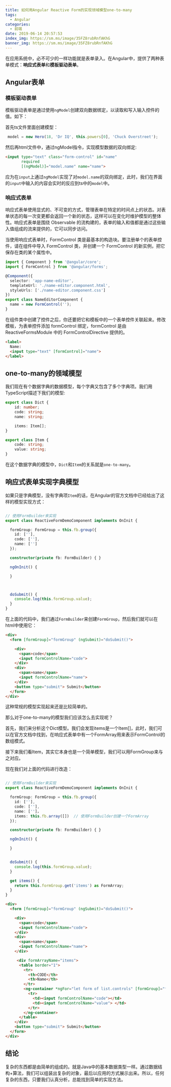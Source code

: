 ```yaml
---
title: 如何用Angular Reactive Form的实现领域模型one-to-many
tags:
  - Angular
categories:
  - 前端
date: 2019-06-14 20:57:53
index_img: https://sm.ms/image/35FZ8rubRnfAKhG
banner_img: https://sm.ms/image/35FZ8rubRnfAKhG
---
```



在应用系统中，必不可少的一样功能就是表单录入。在Angular中，提供了两种表单模式：**响应式表单**和**模板驱动表单**。


## Angular表单

### 模板驱动表单

模板驱动表单是通过使用`ngModel`创建双向数据绑定，以读取和写入输入控件的值。如下：

首先ts文件里面创建模型：
```typescript
 model = new Hero(18, 'Dr IQ', this.powers[0], 'Chuck Overstreet');
```

然后再html文件中，通过ngModel指令，实现模型数据的双向绑定:

```html
<input type="text" class="form-control" id="name"
       required
       [(ngModel)]="model.name" name="name">
```

应为在`input`上通过`ngModel`实现了对`model.name`的双向绑定，此时，我们在界面的`input`中输入的内容会实时的反应到ts中的`model`中。

### 响应式表单

响应式表单使用显式的、不可变的方式，管理表单在特定的时间点上的状态。对表单状态的每一次变更都会返回一个新的状态，这样可以在变化时维护模型的整体性。响应式表单是围绕 Observable 的流构建的，表单的输入和值都是通过这些输入值组成的流来提供的，它可以同步访问。

当使用响应式表单时，FormControl 类是最基本的构造块。要注册单个的表单控件，请在组件中导入 FormControl 类，并创建一个 FormControl 的新实例，把它保存在类的某个属性中。

```typescript
import { Component } from '@angular/core';
import { FormControl } from '@angular/forms';

@Component({
  selector: 'app-name-editor',
  templateUrl: './name-editor.component.html',
  styleUrls: ['./name-editor.component.css']
})
export class NameEditorComponent {
  name = new FormControl('');
}
```

在组件类中创建了控件之后，你还要把它和模板中的一个表单控件关联起来。修改模板，为表单控件添加 formControl 绑定，formControl 是由 ReactiveFormsModule 中的 FormControlDirective 提供的。

```html
<label>
  Name:
  <input type="text" [formControl]="name">
</label>
```

## one-to-many的领域模型

我们现在有个数据字典的数据模型，每个字典又包含了多个字典项。我们用TypeScript描述下我们的模型:
```typescript
export class Dict {
    id: number;
    code: string;
    name: string;

    items: Item[];
}

export class Item {
    code: string;
    value: string;
}

```
在这个数据字典的模型中，`Dict`和`Item`的关系就是`one-to-many`。

## 响应式表单实现字典模型

如果只是字典模型，没有字典项`Item`的话，在Angular的官方文档中已经给出了这样的模型实现方式：

```typescript

// 使用FormBuilder来实现
export class ReactiveFormDemoComponent implements OnInit {

  formGroup: FormGroup = this.fb.group({
    id: [''],
    code: [''],
    name: ['']
  });

  constructor(private fb: FormBuilder) { }

  ngOnInit() {

  }



  doSubmit() {
    console.log(this.formGroup.value);
  }
}
```
在上面的代码中，我们通过`FormBuilder`来创建`FormGroup`，然后我们就可以在html中使用它：

```html
<div>
  <form [formGroup]="formGroup" (ngSubmit)="doSubmit()">

    <div>
      <span>code</span>
      <input formControlName="code">
    </div>
    <div>
      <span>name</span>
      <input formControlName="name">
    </div>
    <button type="submit"> Submit</button>
  </form>
</div>

```
这种常规的模型实现起来还是比较简单的。

那么对于one-to-many的模型我们应该怎么去实现呢？

首先，我们来分析这个Dict模型。我们会发现items是一个Item[]，此时，我们可以在官方文档中找到，在响应式表单中有一个FormArray用来表示FormControl的数组模式。

接下来我们看Item，其实它本身也是一个简单模型，我们可以用FormGroup来与之对应。

现在我们对上面的代码进行改造：

```typescript

// 使用FormBuilder来实现
export class ReactiveFormDemoComponent implements OnInit {

  formGroup: FormGroup = this.fb.group({
    id: [''],
    code: [''],
    name: ['']，
    items: this.fb.array([])  // 使用FormBuilder创建一个FormArray
  });

  constructor(private fb: FormBuilder) { }

  ngOnInit() {

  }


  doSubmit() {
    console.log(this.formGroup.value);
  }

  get items() {
    return this.formGroup.get('items') as FormArray;
  }
}
```

```html
<div>
  <form [formGroup]="formGroup" (ngSubmit)="doSubmit()">

    <div>
      <span>code</span>
      <input formControlName="code">
    </div>
    <div>
      <span>name</span>
      <input formControlName="name">
    </div>

     <div formArrayName="items">
      <table border="1">
        <tr>
          <th>CODE</th>
          <th>Name</th>
        </tr>
        <ng-container *ngFor="let form of list.controls" [formGroup]="form">
          <tr>
            <td><input formControlName="code"></td>
            <td><input formControlName="value"> </td>
          </tr>
        </ng-container>
      </table>
    </div>
    <button type="submit"> Submit</button>
  </form>
</div>

```
## 结论
复杂的东西都是由简单的组成的。就是Java中的基本数据类型一样。通过数据结构+算法，我们可以组装出复杂的对象，最后以应用的方式展示出来。所以，任何复杂的东西，只要我们认真分析，总能找到简单的实现方法。
